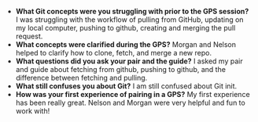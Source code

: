 * **What Git concepts were you struggling with prior to the GPS session?**
I was struggling with the workflow of pulling from GitHub, updating on my local computer, pushing to github, creating and merging the pull request.
* **What concepts were clarified during the GPS?**
Morgan and Nelson helped to clarify how to clone, fetch, and merge a new repo.
* **What questions did you ask your pair and the guide?**
I asked my pair and guide about fetching from github, pushing to github, and the difference between fetching and pulling.
* **What still confuses you about Git?**
I am still confused about Git init. 
* **How was your first experience of pairing in a GPS?**
My first experience has been really great. Nelson and Morgan were very helpful and fun to work with!